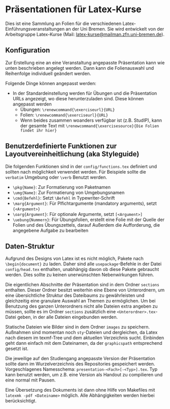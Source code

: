 # Präsentationen für Latex-Kurse

Dies ist eine Sammlung an Folien für die verschiedenen
Latex-Einführungsveranstaltungen an der Uni Bremen. Sie wird entwickelt von der
Arbeitsgruppe Latex-Kurse (Mail: latex-kurse@mailman.zfn.uni-bremen.de).

## Konfiguration

Zur Erstellung eine an eine Veranstaltung angepasste Präsentation kann wie
unten beschrieben angelegt werden. Dann kann die Folienauswahl und Reihenfolge
individuell geändert werden.

Folgende Dinge können angepasst werden:

- In der Standardeinstellung werden für Übungen und die Präsentation URLs
  angezeigt, wo diese herunterzuladen sind. Diese können angepasst werden
    - Übungen: `\renewcommand{\exerciseurl}{URL}`
    - Folien: `\renewcommand{\exerciseurl}{URL}`
    - Wenn beides zusammen woanders verfügbar ist (z.B. StudIP), kann der gesamte
      Text mit `\renewcommand{\exercisesource}{Die Folien findet ihr hier}`

## Benutzerdefinierte Funktionen zur Layoutvereinheitlichung (aka Styleguide)

Die folgenden Funktionen sind in der `config/functions.tex` definiert und
sollten nach möglichkeit verwendet werden. Für Beispiele sollte die `verbatim`
Umgebung oder `\verb` Benutzt werden.

- `\pkg{Name}`: Zur Formatierung von Paketnamen
- `\umg{Name}`: Zur Formatierung von Umgebungsnamen
- `\cmd{Befehl}`: Setzt `\Befehl` in Typewriter-Schrift
- `\marg{Argument}`: Für Plfichtargumente (mandatory arguments), setzt `{<Argument>}`
- `\oarg{Argument}`: Für optionale Argumente, setzt `[<Argument>]`
- `\uebung{Nummern}`: Für Übungsfolien, erstellt eine Folie mit der Quelle der
  Folien und des Übungszettels, darauf Außerdem die Aufforderung, die angegebene
  Aufgabe zu bearbeiten

## Daten-Struktur

Aufgrund des Designs von Latex ist es nicht möglich, Pakete nach
`\begin{document}` zu laden. Daher sind alle `usepackage`-Befehle in der Datei
`config/head.tex` enthalten, unabhängig davon ob diese Pakete gebraucht werden.
Dies sollte zu keinen unerwünschten Nebenwirkungen führen.

Die eigentlichen Abschnitte der Präsentation sind in dem Ordner `sections`
enthalten. Dieser Ordner besitzt weiterhin eine Ebene von Unterordnern, um eine
übersichtliche Struktur des Dateibaums zu gewährleisten und gleichzeitig eine
granulare Auswahl an Themen zu ermöglichen. Um bei Benutzung des ganzen
Unterordners nicht alle Dateien extra angeben zu müssen, sollte es im Ordner
`sections` zusätzlich eine `<Unterordner>.tex`-Datei geben, in der alle Dateien
eingebunden werden.

Statische Dateien wie Bilder sind in dem Ordner `images` zu speichern. Außnahmen
sind momentan noch `sty`-Dateien und dergleichen, da Latex nach diesem im
texmf-Tree und dem aktuellen Verzeichnis sucht. Einbinden geht dann einfach mit
dem Dateinamen, da der `graphicspath` entsprechend gesetzt ist.

Die jeweilige auf den Studiengang angepasste Version der Präsentation sollte
dann im Wurzelverzeichnis des Repositories gespeichert werden. Vorgeschlagenes
Namesschema: `presentation-<Fach>[-<Typ>].tex`. Typ kann benutzt werden, um z.B.
eine Version als Handout zu compilieren und eine normal mit Pausen.

Eine Übersetzung des Dokuments ist dann ohne Hilfe von Makefiles mit
`latexmk -pdf <Dateiname>` möglich. Alle Abhängigkeiten werden hierbei berücksichtigt.
